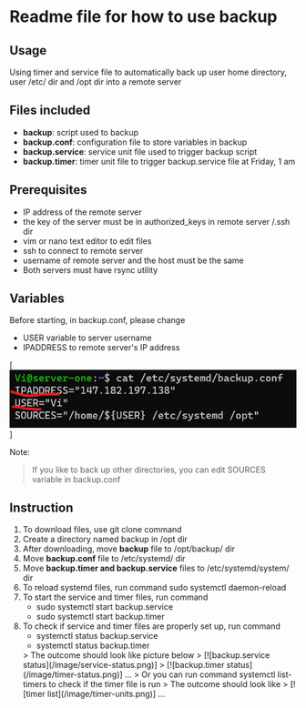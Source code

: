 # Readme file for how to use backup

## Usage

Using timer and service file to automatically back up user home directory, user /etc/ dir and /opt dir into a remote server

## Files included

- **backup**: script used to backup
- **backup.conf**: configuration file to store variables in backup
- **backup.service**: service unit file used to trigger backup script 
- **backup.timer**: timer unit file to trigger backup.service file at Friday, 1 am

## Prerequisites

- IP address of the remote server
- the key of the server must be in authorized_keys in remote server /.ssh dir
- vim or nano text editor to edit files
- ssh to connect to remote server
- username of remote server and the host must be the same
- Both servers must have rsync utility

## Variables

Before starting, in backup.conf, please change
- USER variable to server username
- IPADDRESS to remote server's IP address

[![Backup configuration file](/image/conf-file.png)]

Note:
> If you like to back up other directories, you can edit SOURCES variable in backup.conf

## Instruction

<ol>
    <li>To download files, use git clone command </li>
    <li>Create a directory named backup in /opt dir </li>
    <li>After downloading, move <strong>backup</strong> file to /opt/backup/ dir </li>
    <li>Move <strong>backup.conf</strong> file to /etc/systemd/ dir </li>
    <li>Move <strong>backup.timer and backup.service</strong> files to /etc/systemd/system/ dir </li>
    <li>To reload systemd files, run command sudo systemctl daemon-reload </li>
    <li>To start the service and timer files, run command
        <ul> 
            <li> sudo systemctl start backup.service </li> 
            <li>sudo systemctl start backup.timer </li>
        </ul>
    </li>
    <li>To check if service and timer files are properly set up, run command
        <ul>
            <li>systemctl status backup.service</li>
            <li>systemctl status backup.timer</li>
        </ul>
        > The outcome should look like picture below
        > [![backup.service status](/image/service-status.png)]
        > [![backup.timer status](/image/timer-status.png)]
        ...
        > Or you can run command systemctl list-timers to check if the timer file is run
        > The outcome should look like
        > [![timer list](/image/timer-units.png)]
        ...
    </li>

</ol>